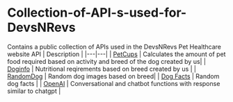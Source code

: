 # Collection-of-API-s-used-for-DevsNRevs
 Contains a public collection of APIs used in the DevsNRevs Pet Healthcare website
API | Description | 
|---|---|
| [PetCups](https://anishkumbhar-text-generation.hf.space/) | Calculates the amount of pet food required based on activity and breed of the dog created by us| 
| [Doginfo](https://anishkumbhar-doginfo.hf.space/) | Nutritional reqirements based on breed created by us | 
| [RandomDog](https://random.dog/woof.json) | Random dog images based on breed|
| [Dog Facts](https://dukengn.github.io/Dog-facts-API/) | Random dog facts |
| [OpenAI](https://openai.com/product) | Conversational and chatbot functions with response similar to chatgpt |
